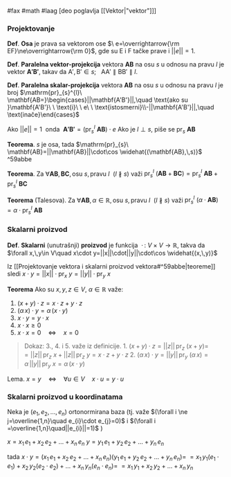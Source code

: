 #fax #math #laag [deo poglavlja [[Vektor|"vektor"]]]

### Projektovanje
**Def**. **Osa** je prava sa vektorom ose $\ e=\overrightarrow{\rm EF}\ne\overrightarrow{\rm 0}$, gde su $\mathrm{E}$ i $\mathrm{F}$ tačke prave i $||e||=1$.

**Def**. **Paralelna vektor-projekcija** vektora $\mathbf{AB}$ na osu $s$ u odnosu na pravu $l$ je vektor $\mathbf{A'B'}$, takav da $\mathrm{A',\,B'}\in s;\ \ \ \mathrm{AA'} \parallel \mathrm{BB'}\parallel l.$

**Def**. **Paralelna skalar-projekcija** vektora $\mathbf{AB}$ na osu $s$ u odnosu na pravu $l$ je broj $\mathrm{pr}_{s}^{l}\ \mathbf{AB=}\begin{cases}||\mathbf{A'B'}||,\quad \text{ako su }\mathbf{A'B'}\ \  \text{i}\ \ e\ \ \text{istosmerni}\\-||\mathbf{A'B'}||,\quad \text{inače}\end{cases}$

Ako $||e||=1\:$ onda $\:\mathbf{A'B'}=\left(\mathrm{pr}_{s}^{l}\ \mathbf{AB}\right)\cdot e$ 
Ako je $l\perp s$, piše se $\mathrm{pr}_{s}\ \mathbf{AB}$

**Teorema**. $s$ je osa, tada $\mathrm{pr}_{s}\ \mathbf{AB}=||\mathbf{AB}||\cdot\cos \widehat{(\mathbf{AB},\,s)}$ ^59abbe

**Teorema**. Za $\forall \mathbf{AB},\,\mathbf{BC},\,\text{osu } s, \text{pravu }l\ \  (l\nparallel s)$ važi $\mathrm{pr}_{s}^{l}\ (\mathbf{AB}+\mathbf{BC})=\mathrm{pr}_{s}^{l}\ \mathbf{AB}+\mathrm{pr}_{s}^{l}\ \mathbf{BC}$

**Teorema** (Talesova). Za $\forall \mathbf{AB},\,\alpha\in\mathbb{R},\,\text{osu } s, \text{pravu }l\ \  (l\nparallel s)$ važi $\mathrm{pr}_{s}^{l}\ (\alpha\cdot\mathbf{AB})=\alpha\cdot\mathrm{pr}_{s}^{l}\ \mathbf{AB}$

### Skalarni proizvod

**Def**. **Skalarni** (unutrašnji) **proizvod** je funkcija$\ \ \cdot\,:\ V\times V\to\mathbb{R}$, takva da $\forall x,\,y\in V\quad x\cdot y=||x||\cdot||y||\cdot\cos \widehat{(x,\,y)}$

Iz [[Projektovanje vektora i skalarni proizvod vektora#^59abbe|teoreme]] sledi $x\cdot y=||x||\cdot \mathrm{pr}_{x}\ y=||y||\cdot\mathrm{pr}_{y}\ x$

**Teorema** Ako su $x,\,y,\,z\in V,\ \alpha\in\mathbb{R}$ važe:
1. $(x+y)\cdot z=x\cdot z+y\cdot z$
2. $(\alpha\,x)\cdot y=\alpha\,(x\cdot y)$
3. $x\cdot y=y\cdot x$
4. $x\cdot x\geqslant0$
5. $x\cdot x=0\quad\Leftrightarrow\quad x=0$

> Dokaz: 3., 4. i 5. važe iz definicije.
> 1\. $(x+y)\cdot z=||z||\,\mathrm{pr}_{z}\ (x+y)=$ $=||z||\,\mathrm{pr}_{z}\ x+||z||\,\mathrm{pr}_{z}\ y=x\cdot z+y\cdot z$
> 2\. $(\alpha\,x)\cdot y=||y||\,\mathrm{pr}_{y}\ (\alpha\,x)=\alpha\,||y||\,\mathrm{pr}_{y}\ x=\alpha\,(x\cdot y)$

Lema. $x=y\quad\Leftrightarrow\quad\forall u \in V\quad x\cdot u=y\cdot u$

### Skalarni proizvod u koordinatama
Neka je $(e_{1},\,e_{2},\,\dots,\,e_{n})$ ortonormirana baza
$\Big($tj. važe $(\forall i \ne j=\overline{1,n}\quad e_{i}\cdot e_{j}=0)$ i $(\forall i =\overline{1,n}\quad||e_{i}||=1)$ $\Big)$

$x = x_{1}\,e_{1}+x_{2}\,e_{2}+\dots+x_{n}\,e_{n}$
$y = y_{1}\,e_{1}+y_{2}\,e_{2}+\dots+y_{n}\,e_{n}$

tada $x\cdot y =(x_{1}\,e_{1}+x_{2}\,e_{2}+\dots+x_{n}\,e_{n})(y_{1}\,e_{1}+y_{2}\,e_{2}+\dots+y_{n}\,e_{n})=$
$=x_{1}\,y_{1}(e_{1}\cdot e_{1})+x_{2}\,y_{2}(e_{2}\cdot e_{2})+\dots+x_{n}\,y_{n}(e_{n}\cdot e_{n})=$
$=x_{1}\,y_{1}+x_{2}\,y_{2}+\dots+x_{n}\,y_{n}$